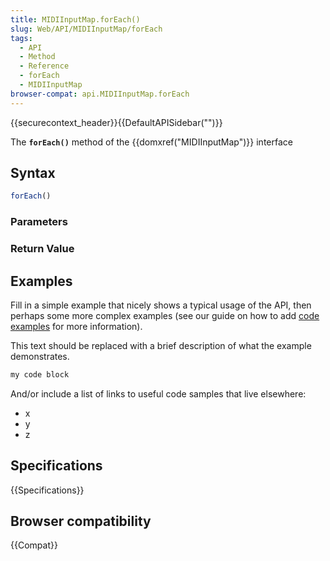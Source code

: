 ```yaml
---
title: MIDIInputMap.forEach()
slug: Web/API/MIDIInputMap/forEach
tags:
  - API
  - Method
  - Reference
  - forEach
  - MIDIInputMap
browser-compat: api.MIDIInputMap.forEach
---
```

{{securecontext_header}}{{DefaultAPISidebar("")}}

The **`forEach()`** method of the {{domxref("MIDIInputMap")}} interface 

## Syntax

```js
forEach()
```

### Parameters



### Return Value



## Examples

Fill in a simple example that nicely shows a typical usage of the API, then perhaps some more complex examples (see our guide on how to add [code examples](/en-US/docs/MDN/Contribute/Structures/Code_examples) for more information).

This text should be replaced with a brief description of what the example demonstrates.

```js
my code block
```

And/or include a list of links to useful code samples that live elsewhere:

*   x
*   y
*   z

## Specifications

{{Specifications}}

## Browser compatibility

{{Compat}}

